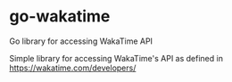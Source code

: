 # go-wakatime
Go library for accessing WakaTime API

Simple library for accessing WakaTime's API as defined in https://wakatime.com/developers/
